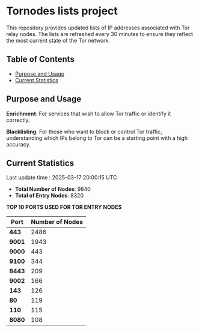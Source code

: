 # Tornodes lists project

This repository provides updated lists of IP addresses associated with Tor relay nodes. The lists are refreshed every 30 minutes to ensure they reflect the most current state of the Tor network.

## Table of Contents

- [Purpose and Usage](#purpose-and-usage)
- [Current Statistics](#current-statistics)


## Purpose and Usage

**Enrichment**: For services that wish to allow Tor traffic or identify it correctly.

**Blacklisting**: For those who want to block or control Tor traffic, understanding which IPs belong to Tor can be a starting point with a high accuracy.

## Current Statistics

Last update time : 2025-03-17 20:00:15 UTC

- **Total Number of Nodes**: 9840
- **Total of Entry Nodes**: 8320

**TOP 10 PORTS USED FOR TOR ENTRY NODES**

| **Port** | **Number of Nodes** |
|------|-----------------|
| **443**   | 2486  |
| **9001**   | 1943  |
| **9000**   | 443  |
| **9100**   | 344  |
| **8443**   | 209  |
| **9002**   | 166  |
| **143**   | 126  |
| **80**   | 119  |
| **110**   | 115  |
| **8080**   | 108  |

